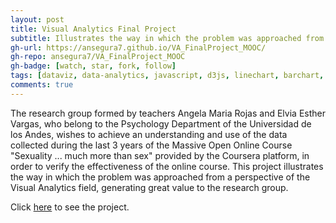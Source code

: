 ```yaml
---
layout: post
title: Visual Analytics Final Project
subtitle: Illustrates the way in which the problem was approached from a perspective of the Visual Analytics field
gh-url: https://ansegura7.github.io/VA_FinalProject_MOOC/
gh-repo: ansegura7/VA_FinalProject_MOOC
gh-badge: [watch, star, fork, follow]
tags: [dataviz, data-analytics, javascript, d3js, linechart, barchart, maps]
comments: true
---
```


The research group formed by teachers Angela Maria Rojas and Elvia Esther Vargas, who belong to the Psychology Department of the Universidad de los Andes, wishes to achieve an understanding and use of the data collected during the last 3 years of the Massive Open Online Course "Sexuality ... much more than sex" provided by the Coursera platform, in order to verify the effectiveness of the online course. This project illustrates the way in which the problem was approached from a perspective of the Visual Analytics field, generating great value to the research group.

Click [here](https://ansegura7.github.io/VA_FinalProject_MOOC/) to see the project.
